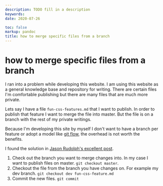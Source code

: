 ```yaml
---
description: TODO fill in a description
keywords: 
date: 2020-07-26

toc: false
markup: pandoc
title: how to merge specific files from a branch
---
```


# how to merge specific files from a branch

I ran into a problem while developing this website.
I am using this website as a general knowledge base and repository for writing.
There are certain files I'm comfortable publishing but there are many files that are much more private.

Lets say I have a file `fun-css-features.md`  that I want to publish.
In order to publish that feature I want to merge the file into master.
But the file is on a branch with the rest of my private writings.

Because I'm developing this site by myself I don't want to have a branch per feature or adopt a model like [git flow](https://www.atlassian.com/git/tutorials/comparing-workflows/gitflow-workflow), the overhead is not worth the benefits.

I found the solution in [Jason Rudolph's excellent post](https://jasonrudolph.com/blog/2009/02/25/git-tip-how-to-merge-specific-files-from-another-branch/).

1. Check out the branch you want to merge changes into. In my case I want to publish files on master. `git checkout master`.
2. Checkout the file from the branch you have changes on. For example my dev branch. `git checkout dev fun-css-feature.md`
3. Commit the new files. `git commit`

